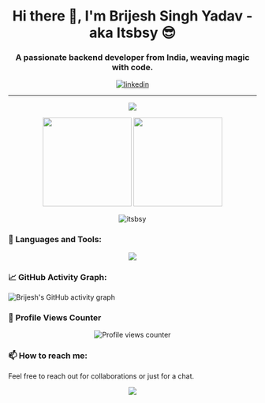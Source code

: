 <h1 align="center">Hi there 👋, I'm Brijesh Singh Yadav - aka Itsbsy 😎</h1>

<h3 align="center">A passionate backend developer from India, weaving magic with code.</h3>

<p align="center">
<a href="https://www.linkedin.com/in/itsbsy" target="blank">
  <img align="center" src="https://img.shields.io/badge/-itsbsy-0077B5?style=flat&logo=linkedin&logoColor=white" alt="linkedin"/>
</a>
</p>

---

<p align="center">
  <img src="https://readme-typing-svg.herokuapp.com?lines=Backend+Development;Always+learning+new+things;Open+Source+Enthusiast;&center=true&width=500&height=50">
</p>

<div align="center">
  <img height="180em" src="https://github-readme-stats.vercel.app/api?username=itsbsy&show_icons=true&theme=radical&include_all_commits=true&count_private=true"/>
  <img height="180em" src="https://github-readme-stats.vercel.app/api/top-langs/?username=itsbsy&layout=compact&langs_count=7&theme=radical"/>
</div>

<p align="center">
  <img src="https://github-readme-streak-stats.herokuapp.com/?user=itsbsy&theme=dark" alt="itsbsy" />
</p>

### 🧰 Languages and Tools:

<p align="center">
  <img src="https://skillicons.dev/icons?i=js,ts,html,css,python,nodejs,docker,nestjs,git,github,mongodb,mysql,neo4j,npm,redis,slack,vscode&perline=8" />
</p>

### 📈 GitHub Activity Graph:

![Brijesh's GitHub activity graph](https://activity-graph.herokuapp.com/graph?username=itsbsy&theme=github)

### 👀 Profile Views Counter

<p align="center">
  <img src="https://profile-counter.glitch.me/itsbsy/count.svg?" alt="Profile views counter"/>
</p>

### 📫 How to reach me:

Feel free to reach out for collaborations or just for a chat.

<p align="center">
  <a href="mailto:email@example.com">
    <img src="https://skillicons.dev/icons?i=gmail" />
  </a>
</p>
